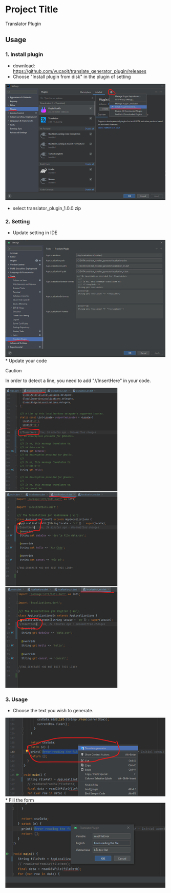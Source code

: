 
# Project Title

Translator Plugin


## Usage

### 1. Install plugin
* download: https://github.com/vucaoit/translate_generator_plugin/releases
* Choose "Install plugin from disk" in the plugin of setting
<img src="https://github.com/vucaoit/translate_generator_plugin/blob/master/images/step1.png" width="500" title="hover text">

* select translator_plugin_1.0.0.zip
  
### 2. Setting
* Update setting in IDE
<img src="https://github.com/vucaoit/translate_generator_plugin/blob/master/images/step2.png" width="500" title="hover text">
* Update your code

  > [!CAUTION]
  > In order to detect a line, you need to add "//InsertHere" in your code.
<img src="https://github.com/vucaoit/translate_generator_plugin/blob/master/images/step3_1.png" width="350" title="hover text">
<img src="https://github.com/vucaoit/translate_generator_plugin/blob/master/images/step3_2.png" width="350" title="hover text">
<img src="https://github.com/vucaoit/translate_generator_plugin/blob/master/images/step3_3.png" width="350" title="hover text">

### 3. Usage
* Choose the text you wish to generate.
<img src="https://github.com/vucaoit/translate_generator_plugin/blob/master/images/step4.png" width="500" title="hover text">
* Fill the form
<img src="https://github.com/vucaoit/translate_generator_plugin/blob/master/images/step5.png" width="500" title="hover text">

